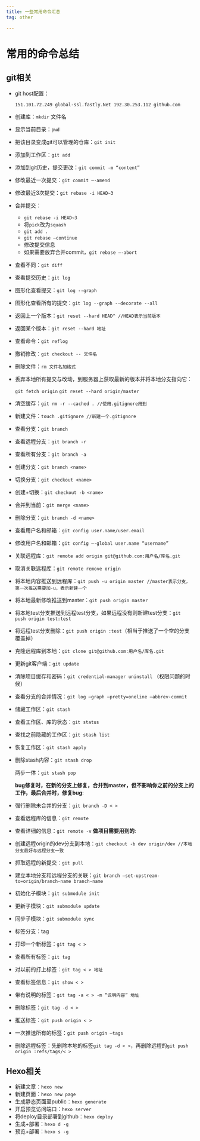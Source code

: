 ```yaml
---
title: 一些常用命令汇总
tag: other

---
```


<meta name="referrer" content="no-referrer" />


# 常用的命令总结

## git相关

- git host配置：

    `151.101.72.249 global-ssl.fastly.Net
    192.30.253.112 github.com`

- 创建库：`mkdir` 文件名

- 显示当前目录：`pwd`

- 把该目录变成git可以管理的仓库：`git init`

- 添加到工作区：`git add`

- 添加到git历史，提交更改：`git commit -m “content”`

- 修改最近一次提交：`git commit –-amend`

- 修改最近3次提交：`git rebase -i HEAD~3`

- 合并提交：

    - `git rebase -i HEAD~3`
    - 将`pick`改为`squash`
    - `git add .`
    - `git rebase –continue`
    - 修改提交信息
    - 如果需要放弃合并commit，`git rebase –-abort`

- 查看不同：`git diff`

- 查看提交历史：`git log`

- 图形化查看提交：`git log --graph`

- 图形化查看所有的提交：`git log --graph --decorate --all`

- 返回上一个版本：`git reset --hard HEAD^ //HEAD表示当前版本`

- 返回某个版本：`git reset --hard 地址`

- 查看命令：`git reflog`

- 撤销修改：`git checkout -- 文件名`

- 删除文件：`rm 文件名加格式`

- 丢弃本地所有提交与改动，到服务器上获取最新的版本并将本地分支指向它：

    `git fetch origin`
    `git reset --hard origin/master`

- 清空缓存：`git rm -r --cached . //使用.gitignore用到`

- 新建文件：`touch .gitignore //新建一个.gitignore`

- 查看分支：`git branch`

- 查看远程分支：`git branch -r`

- 查看所有分支：`git branch -a`

- 创建分支：`git branch <name>`

- 切换分支：`git checkout <name>`

- 创建+切换：`git checkout -b <name>`

- 合并到当前：`git merge <name>`

- 删除分支：`git branch -d <name>`

- 查看用户名和邮箱：`git config user.name/user.email`

- 修改用户名和邮箱：`git config –-global user.name “username”`

- 关联远程库：`git remote add origin git@github.com:用户名/库名.git`

- 取消关联远程库：`git remote remove origin`

- 将本地内容推送到远程库：`git push -u origin master //master表示分支，第一次推送需要加-u，表示新建一个`

- 将本地最新修改推送到master：`git push origin master`

- 将本地test分支推送到远程test分支，如果远程没有则新建test分支：`git push origin test:test`

- 将远程test分支删除：`git push origin :test`（相当于推送了一个空的分支覆盖掉）

- 克隆远程库到本地：`git clone git@github.com:用户名/库名.git`

- 更新git客户端：`git update`

- 清除项目缓存和密码：`git credential-manager uninstall` （权限问题的时候）

- 查看分支的合并情况：`git log –graph –pretty=oneline –abbrev-commit`

- 储藏工作区：`git stash`

- 查看工作区、库的状态：`git status`

- 查找之前隐藏的工作区：`git stash list`

- 恢复工作区：`git stash apply`

- 删除stash内容：`git stash drop`

    两步一体：`git stash pop`

    **bug修复时，在新的分支上修复，合并到master，但不影响你之前的分支上的工作，最后合并时，修复bug**:

- 强行删除未合并的分支：`git branch -D < >`

- 查看远程库的信息：`git remote`

- 查看详细的信息：`git remote -v`
    **做项目需要用到的**:

- 创建远程origin的dev分支到本地：`git checkout -b dev origin/dev //本地分支最好与远程分支一致`

- 抓取远程的新提交：`git pull`

- 建立本地分支和远程分支的关联：`git branch –set-upstream-to=origin/branch-name branch-name`

- 初始化子模块：`git submodule init`

- 更新子模块：`git submodule update`

- 同步子模块：`git submodule sync`

- 标签分支：tag

- 打印一个新标签：`git tag < >`

- 查看所有标签：`git tag`

- 对以前的打上标签：`git tag < > 地址`

- 查看标签信息：`git show < >`

- 带有说明的标签：`git tag -a < > -m “说明内容” 地址`

- 删除标签：`git tag -d < >`

- 推送标签：`git push origin < >`

- 一次推送所有的标签：`git push origin –tags`

- 删除远程标签：先删除本地的标签`git tag -d < >`，再删除远程的`git push origin :refs/tags/< >`

## Hexo相关

- 新建文章：`hexo new`
- 新建页面：`hexo new page`
- 生成静态页面至public：`hexo generate`
- 开启预览访问端口：`hexo server`
- 将deploy目录部署到github：`hexo deploy`
- 生成+部署：`hexo d -g`
- 预览+部署：`hexo s -g`